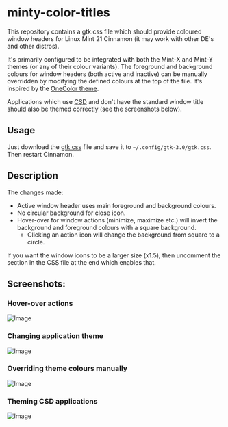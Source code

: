 # minty-color-titles
This repository contains a gtk.css file which should provide coloured window headers for Linux Mint 21 Cinnamon (it may work with other DE's and other distros).

It's primarily configured to be integrated with both the Mint-X and Mint-Y themes (or any of their colour variants). The foreground and background colours for window headers (both active and inactive) can be manually overridden by modifying the defined colours at the top of the file. It's inspired by the [OneColor theme](https://www.gnome-look.org/p/1006952).

Applications which use [CSD](https://wiki.gnome.org/Initiatives/CSD) and don't have the standard window title should also be themed correctly (see the screenshots below).

## Usage

Just download the [gtk.css](../main/gtk.css?raw=true) file and save it to `~/.config/gtk-3.0/gtk.css`. Then restart Cinnamon.

## Description

The changes made:
* Active window header uses main foreground and background colours.
* No circular background for close icon.
* Hover-over for window actions (minimize, maximize etc.) will invert the background and foreground colours with a square background.
  * Clicking an action icon will change the background from square to a circle.

If you want the window icons to be a larger size (x1.5), then uncomment the section in the CSS file at the end which enables that.
  
## Screenshots:

### Hover-over actions

![Image](../main/screenshots/hover_example.gif?raw=true)

### Changing application theme

![Image](../main/screenshots/change_theme.gif?raw=true)

### Overriding theme colours manually

![Image](../main/screenshots/manual_colours.png?raw=true)

### Theming CSD applications

![Image](../main/screenshots/csd_app.png?raw=true)
